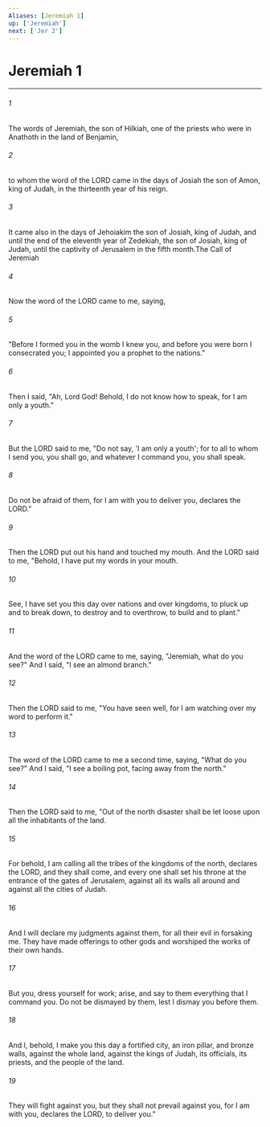 ```yaml
---
Aliases: [Jeremiah 1]
up: ['Jeremiah']
next: ['Jer 2']
---
```

# Jeremiah 1

***

 

###### 1 
The words of Jeremiah, the son of Hilkiah, one of the priests who were in Anathoth in the land of Benjamin, 
 

###### 2 
to whom the word of the LORD came in the days of Josiah the son of Amon, king of Judah, in the thirteenth year of his reign. 
 

###### 3 
It came also in the days of Jehoiakim the son of Josiah, king of Judah, and until the end of the eleventh year of Zedekiah, the son of Josiah, king of Judah, until the captivity of Jerusalem in the fifth month.The Call of Jeremiah
 
 

###### 4 
Now the word of the LORD came to me, saying,
 
 

###### 5 
"Before I formed you in the womb I knew you, 
 and before you were born I consecrated you; 
 I appointed you a prophet to the nations."
 
 

###### 6 
Then I said, "Ah, Lord God! Behold, I do not know how to speak, for I am only a youth." 
 

###### 7 
But the LORD said to me,
 "Do not say, 'I am only a youth'; 
 for to all to whom I send you, you shall go, 
 and whatever I command you, you shall speak. 
 
 

###### 8 
Do not be afraid of them, 
 for I am with you to deliver you, 
 declares the LORD."
 
 

###### 9 
Then the LORD put out his hand and touched my mouth. And the LORD said to me,
 "Behold, I have put my words in your mouth. 
 
 

###### 10 
See, I have set you this day over nations and over kingdoms, 
 to pluck up and to break down, 
 to destroy and to overthrow, 
 to build and to plant."
 
 

###### 11 
And the word of the LORD came to me, saying, "Jeremiah, what do you see?" And I said, "I see an almond branch." 
 

###### 12 
Then the LORD said to me, "You have seen well, for I am watching over my word to perform it."
 
 

###### 13 
The word of the LORD came to me a second time, saying, "What do you see?" And I said, "I see a boiling pot, facing away from the north." 
 

###### 14 
Then the LORD said to me, "Out of the north disaster shall be let loose upon all the inhabitants of the land. 
 

###### 15 
For behold, I am calling all the tribes of the kingdoms of the north, declares the LORD, and they shall come, and every one shall set his throne at the entrance of the gates of Jerusalem, against all its walls all around and against all the cities of Judah. 
 

###### 16 
And I will declare my judgments against them, for all their evil in forsaking me. They have made offerings to other gods and worshiped the works of their own hands. 
 

###### 17 
But you, dress yourself for work; arise, and say to them everything that I command you. Do not be dismayed by them, lest I dismay you before them. 
 

###### 18 
And I, behold, I make you this day a fortified city, an iron pillar, and bronze walls, against the whole land, against the kings of Judah, its officials, its priests, and the people of the land. 
 

###### 19 
They will fight against you, but they shall not prevail against you, for I am with you, declares the LORD, to deliver you."
 

